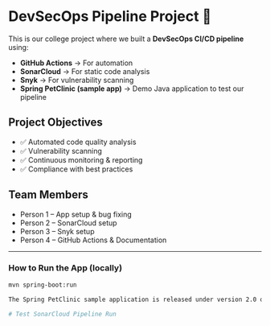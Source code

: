 # DevSecOps Pipeline Project 🚀

This is our college project where we built a **DevSecOps CI/CD pipeline** using:

- **GitHub Actions** → For automation
- **SonarCloud** → For static code analysis
- **Snyk** → For vulnerability scanning
- **Spring PetClinic (sample app)** → Demo Java application to test our pipeline

## Project Objectives
- ✅ Automated code quality analysis  
- ✅ Vulnerability scanning  
- ✅ Continuous monitoring & reporting  
- ✅ Compliance with best practices  

## Team Members
- Person 1 – App setup & bug fixing  
- Person 2 – SonarCloud setup  
- Person 3 – Snyk setup  
- Person 4 – GitHub Actions & Documentation  

---

### How to Run the App (locally)
```bash
mvn spring-boot:run

The Spring PetClinic sample application is released under version 2.0 of the [Apache License](https://www.apache.org/licenses/LICENSE-2.0).

# Test SonarCloud Pipeline Run

